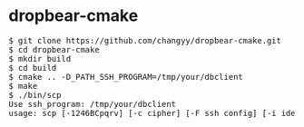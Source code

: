 dropbear-cmake
==============
<pre>
$ git clone https://github.com/changyy/dropbear-cmake.git
$ cd dropbear-cmake
$ mkdir build
$ cd build
$ cmake .. -D_PATH_SSH_PROGRAM=/tmp/your/dbclient
$ make
$ ./bin/scp
Use ssh_program: /tmp/your/dbclient
usage: scp [-1246BCpqrv] [-c cipher] [-F ssh_config] [-i identity_file]
</pre>
